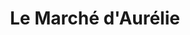 ---
title: "Le Marché d'Aurélie"
url: /saint-julien-de-lescap/le-marche-daurelie/
shop: commodité
---
